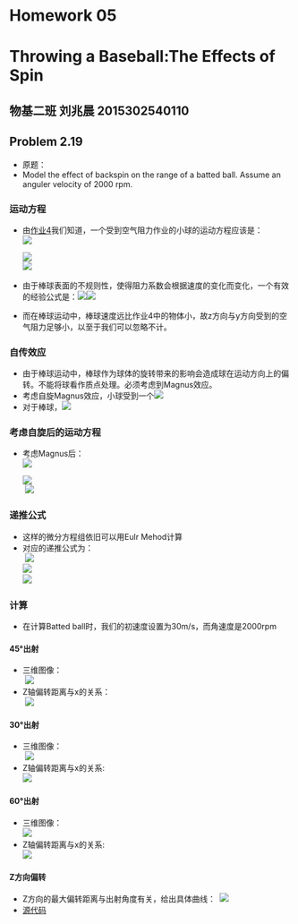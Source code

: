 
# Homework 05
# Throwing a Baseball:The Effects of Spin
## 物基二班 刘兆晨 2015302540110
## Problem 2.19
- 原题：
- Model the effect of backspin on the range of a batted ball. Assume an anguler velocity of 2000 rpm.
### 运动方程
- 由[作业4](https://github.com/liuzhaochen/compuational_physics_N2015302540110/tree/master/homework%2004)我们知道，一个受到空气阻力作业的小球的运动方程应该是：  
![](http://latex.codecogs.com/gif.latex?\frac{dx}{dt}=v_x\quad\frac{dv_x}{dt}=-{\frac{B_2}{m}}vv_x)  

  ![](http://latex.codecogs.com/gif.latex?\frac{dy}{dt}=v_y\quad\frac{dv_y}{dt}=-g-{\frac{B_2}{m}}vv_y)  
  ![](http://latex.codecogs.com/gif.latex?\frac{dz}{dt}=v_z\quad\frac{dv_z}{dt}=-{\frac{B_2}{m}}vv_z)  
- 由于棒球表面的不规则性，使得阻力系数会根据速度的变化而变化，一个有效的经验公式是：![](http://latex.codecogs.com/gif.latex?\frac{B_2}{m}=0.0039+\frac{0.0058}{1+exp[\frac{v-v_d}{\triangle}]}\quad)![](http://latex.codecogs.com/gif.latex?{v_d=35m\s,\triagnle=5m\s})
- 而在棒球运动中，棒球速度远比作业4中的物体小，故z方向与y方向受到的空气阻力足够小，以至于我们可以忽略不计。
### 自传效应
- 由于棒球运动中，棒球作为球体的旋转带来的影响会造成球在运动方向上的偏转。不能将球看作质点处理。必须考虑到Magnus效应。
- 考虑自旋Magnus效应，小球受到一个![](http://latex.codecogs.com/gif.latex?F_M=S_0\vec{\omega}\times\vec{v})
- 对于棒球，![](http://latex.codecogs.com/gif.latex?S_0/m\approx=4.1\times{10^{-4}})
### 考虑自旋后的运动方程
- 考虑Magnus后：  
![](http://latex.codecogs.com/gif.latex?\frac{dx}{dt}=v_x\quad\frac{dv_x}{dt}=-{\frac{B_2}{m}}vv_x)  

  ![](http://latex.codecogs.com/gif.latex?\frac{dy}{dt}=v_y\quad\frac{dv_y}{dt}=-g)  
  ![](http://latex.codecogs.com/gif.latex?\frac{dz}{dt}=v_z\quad\frac{dv_z}{dt}=-\frac{S_0}{m}\vec{\omega}\times\vec{v}) 
### 递推公式
- 这样的微分方程组依旧可以用Eulr Mehod计算
- 对应的递推公式为：  
  ![](http://latex.codecogs.com/gif.latex?x_{i+1}=x_i+v_x{\triangle}t{\quad}v_{x,i+1}=v_{x,i}-{\frac{B_2}{m}}vv_x{\triangle}t)  
  ![](http://latex.codecogs.com/gif.latex?y_{i+1}=y_i+v_y{\triangle}t{\quad}v_{y,i+1}=v_{y,i}-g{\triangle}t)  
  ![](http://latex.codecogs.com/gif.latex?z_{i+1}=z_i+v_z{\triangle}t{\quad}v_{z,i+1}=v_{z,i}-\frac{S_0}{m}{\omega}v_{x}{\triangle}t)
### 计算
- 在计算Batted ball时，我们的初速度设置为30m/s，而角速度是2000rpm
#### 45°出射
- 三维图像：  
  ![](https://github.com/liuzhaochen/compuational_physics_N2015302540110/blob/master/homework%2005/angle_45%2Cw_2000rpm.png)
 - Z轴偏转距离与x的关系：  
  ![](https://github.com/liuzhaochen/compuational_physics_N2015302540110/blob/master/homework%2005/zDEFLECTION_angle_45%2Cw_2000rpm.png)
#### 30°出射
- 三维图像：  
  ![](https://github.com/liuzhaochen/compuational_physics_N2015302540110/blob/master/homework%2005/angle_30%2Cw_2000rpm.png)
- Z轴偏转距离与x的关系:  
  ![](https://github.com/liuzhaochen/compuational_physics_N2015302540110/blob/master/homework%2005/zDEFLECTION_angle_30%2Cw_2000rpm.png)
#### 60°出射
- 三维图像：  
  ![](https://github.com/liuzhaochen/compuational_physics_N2015302540110/blob/master/homework%2005/angle_60%2Cw_2000rpm.png)
- Z轴偏转距离与x的关系:  
  ![](https://github.com/liuzhaochen/compuational_physics_N2015302540110/blob/master/homework%2005/zDEFLECTION_angle_60%2Cw_2000rpm.png)
#### Z方向偏转
- Z方向的最大偏转距离与出射角度有关，给出具体曲线：
  ![](https://github.com/liuzhaochen/compuational_physics_N2015302540110/blob/master/homework%2005/deflection.png)
- [源代码](https://raw.githubusercontent.com/liuzhaochen/compuational_physics_N2015302540110/master/homework%2005/homework05.py)





